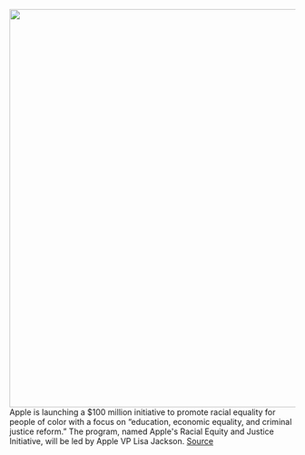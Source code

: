 <img src='https://cdn.vox-cdn.com/thumbor/_sCuyd24Y09Xv1PnUqGj-Cs2wMQ=/0x0:2040x1360/1200x800/filters:focal(857x517:1183x843)/cdn.vox-cdn.com/uploads/chorus_image/image/66922676/acastro_190530_1777_wwdc_2019_0003.0.0.jpg' width='700px' /><br/>
Apple is launching a $100 million initiative to promote racial equality for people of color with a focus on “education, economic equality, and criminal justice reform.” The program, named Apple's Racial Equity and Justice Initiative, will be led by Apple VP Lisa Jackson.
<a href='https://www.theverge.com/2020/6/11/21287999/apple-racial-equity-justice-initiative-amount-cook-lisa-jackson'> Source <a/>
